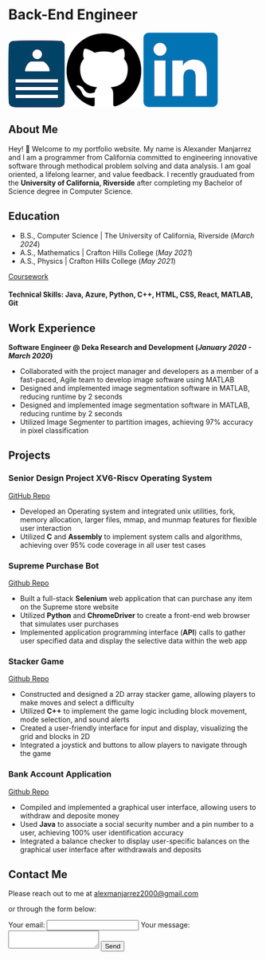 # Back-End Engineer
[![resm](assets/img/resm.png)](https://docs.google.com/document/d/17Uba_uxj0fzT314dGlBxXnhw6kv3OsvqitN8xb3go4U/edit?usp=sharing)     [![img](assets/img/25231.png)](https://github.com/Alexanderman07)     [![linkin](assets/img/linkin.png)](https://www.linkedin.com/in/alexander-manjarrez-70107016a/)

## About Me
Hey! 👋 Welcome to my portfolio website. My name is Alexander Manjarrez and I am a programmer from California committed to engineering innovative software through methodical problem solving and data analysis. I am goal oriented, a lifelong learner, and value feedback. I recently grauduated from the **University of California, Riverside** after completing my Bachelor of Science degree in Computer Science.

## Education
- B.S., Computer Science | The University of California, Riverside (_March 2024_)
- A.S., Mathematics | Crafton Hills College (_May 2021_)
- A.S., Physics | Crafton Hills College (_May 2021_)

[Coursework](https://docs.google.com/document/d/1z1S8Ks2tUTecOT9Qe0TK4QG4AjiVHeVuXzSyQ1DPcuc/edit?usp=sharing)

#### Technical Skills: Java, Azure, Python, C++, HTML, CSS, React, MATLAB, Git

## Work Experience
**Software Engineer @ Deka Research and Development (_January 2020 - March 2020_)**
- Collaborated with the project manager and developers as a member of a fast-paced, Agile team to develop image software using MATLAB
- Designed and implemented image segmentation software in MATLAB, reducing runtime by 2 seconds
- Designed and implemented image segmentation software in MATLAB, reducing runtime by 2 seconds
- Utilized Image Segmenter to partition images, achieving 97% accuracy in pixel classification

## Projects
### Senior Design Project XV6-Riscv Operating System
[GitHub Repo](https://github.com/Alexanderman07/Senior-Design-Project-xv6-riscv)

- Developed an Operating system and integrated unix utilities, fork, memory allocation, larger files, mmap, and munmap features for flexible user interaction
- Utilized **C** and **Assembly** to implement system calls and algorithms, achieving over 95% code coverage in all user test cases

### Supreme Purchase Bot
[Github Repo](https://github.com/Alexanderman07/Purchasing-Bot)

- Built a full-stack **Selenium** web application that can purchase any item on the Supreme store website
- Utilized **Python** and **ChromeDriver** to create a front-end web browser that simulates user purchases
- Implemented application programming interface (**API**) calls to gather user specified data and display the selective data within the web app

### Stacker Game
[Github Repo](https://github.com/Alexanderman07/Stacker-Game)

- Constructed and designed a 2D array stacker game, allowing players to make moves and select a difficulty
- Utilized **C++** to implement the game logic including block movement, mode selection, and sound alerts
- Created a user-friendly interface for input and display, visualizing the grid and blocks in 2D
- Integrated a joystick and buttons to allow players to navigate through the game

### Bank Account Application
[Github Repo](https://github.com/Alexanderman07/Bank-Account)

- Compiled and implemented a graphical user interface, allowing users to withdraw and deposite money
- Used **Java** to associate a social security number and a pin number to a user, achieving 100% user identification accuracy
- Integrated a balance checker to display user-specific balances on the graphical user interface after withdrawals and deposits

## Contact Me
Please reach out to me at <a href="mailto:alexmanjarrez2000@gmail.com">alexmanjarrez2000@gmail.com</a> 

or through the form below:
<form
  action="https://formspree.io/f/mblrbdvv"
  method="POST"
>
  <label>
    Your email:
    <input type="email" name="email">
  </label>
  <label>
    Your message:
    <textarea name="message"></textarea>
  </label>
  <!-- your other form fields go here -->
  <button type="submit">Send</button>
</form>
